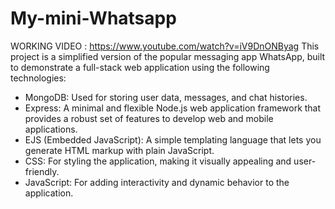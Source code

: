 # My-mini-Whatsapp
WORKING VIDEO : https://www.youtube.com/watch?v=iV9DnONByag
This project is a simplified version of the popular messaging app WhatsApp, built to demonstrate a full-stack web application using the following technologies:

* MongoDB: Used for storing user data, messages, and chat histories.
* Express: A minimal and flexible Node.js web application framework that provides a robust set of features to develop web and mobile applications.
* EJS (Embedded JavaScript): A simple templating language that lets you generate HTML markup with plain JavaScript.
* CSS: For styling the application, making it visually appealing and user-friendly.
* JavaScript: For adding interactivity and dynamic behavior to the application.
